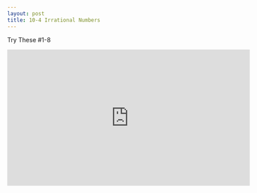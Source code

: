 ```yaml
---
layout: post
title: 10-4 Irrational Numbers
---
```

Try These #1-8
<iframe width="560" height="315" src="https://www.youtube.com/embed/d6Ytsr19IGI" frameborder="0" allow="autoplay; encrypted-media" allowfullscreen></iframe>
